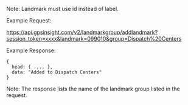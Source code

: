 Note: Landmark must use id instead of label.

Example Request:

https://api.gpsinsight.com/v2/landmarkgroup/addlandmark?session_token=xxxx&landmark=099010&group=Dispatch%20Centers

Example Response:

    {
      head: { .... },
      data: "Added to Dispatch Centers"
    }

Note: The response lists the name of the landmark group listed in the request.
